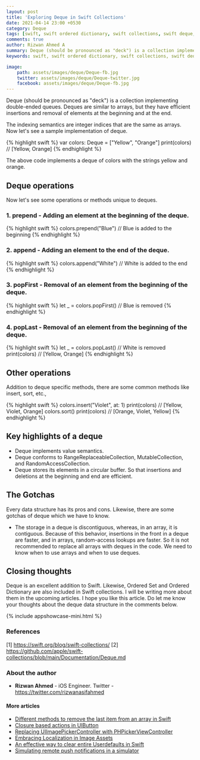 ```yaml
---
layout: post
title: 'Exploring Deque in Swift Collections'
date: 2021-04-14 23:00 +0530
category: Deque
tags: [swift, swift ordered dictionary, swift collections, swift deque, swift deque collections, swift ordered set, swift arrays, deque vs arrays, swift deque vs swift arrays]
comments: true
author: Rizwan Ahmed A
summary: Deque (should be pronounced as "deck") is a collection implementing double-ended queues. Deques are similar to arrays, but they have efficient insertions and removal of elements at the beginning and at the end. Let's see a sample implementation of deque. 
keywords: swift, swift ordered dictionary, swift collections, swift deque, swift deque collections, swift ordered set, swift arrays, deque vs arrays, swift deque vs swift arrays

image:
    path: assets/images/deque/Deque-fb.jpg
    twitter: assets/images/deque/Deque-twitter.jpg
    facebook: assets/images/deque/Deque-fb.jpg
---
```


Deque (should be pronounced as "deck") is a collection implementing double-ended queues. Deques are similar to arrays, but they have efficient insertions and removal of elements at the beginning and at the end. 

The indexing semantics are integer indices that are the same as arrays. 
Now let's see a sample implementation of deque. 

{% highlight swift %}
var colors: Deque = ["Yellow", "Orange"]
print(colors) // [Yellow, Orange]
{% endhighlight %}

The above code implements a deque of colors with the strings yellow and orange. 


## Deque operations

Now let's see some operations or methods unique to deques. 

### 1. prepend - Adding an element at the beginning of the deque.

{% highlight swift %}
colors.prepend("Blue") // Blue is added to the beginning
{% endhighlight %}

### 2.  append - Adding an element to the end of the deque. 

{% highlight swift %}
colors.append("White") // White is added to the end
{% endhighlight %}


### 3. popFirst - Removal of an element from the beginning of the deque.

{% highlight swift %}
let _ = colors.popFirst() // Blue is removed
{% endhighlight %}


### 4. popLast - Removal of an element from the beginning of the deque.

{% highlight swift %}
let _ = colors.popLast() // White is removed
print(colors) // [Yellow, Orange]
{% endhighlight %}

## Other operations

Addition to deque specific methods, there are some common methods like insert, sort, etc., 

{% highlight swift %}
colors.insert("Violet", at: 1) 
print(colors) // [Yellow, Violet, Orange]
colors.sort() 
print(colors) // [Orange, Violet, Yellow]
{% endhighlight %}


## Key highlights of a deque

- Deque implements value semantics.
- Deque conforms to RangeReplaceableCollection, MutableCollection, and RandomAccessCollection.
- Deque stores its elements in a circular buffer. So that insertions and deletions at the beginning and end are efficient. 


## The Gotchas

Every data structure has its pros and cons. Likewise, there are some gotchas of deque which we have to know. 

- The storage in a deque is discontiguous, whereas, in an array, it is contiguous. Because of this behavior, insertions in the front in a deque are faster, and in arrays, random-access lookups are faster.  So it is not recommended to replace all arrays with deques in the code. We need to know when to use arrays and when to use deques. 

## Closing thoughts 

Deque is an excellent addition to Swift. Likewise, Ordered Set and Ordered Dictionary are also included in Swift collections. I will be writing more about them in the upcoming articles. 
I hope you like this article. Do let me know your thoughts about the deque data structure in the comments below. 

{% include appshowcase-mini.html %}

### References

[1]  <https://swift.org/blog/swift-collections/>
[2]  <https://github.com/apple/swift-collections/blob/main/Documentation/Deque.md>

### About the author

- **Rizwan Ahmed** - iOS Engineer.  Twitter - <https://twitter.com/rizwanasifahmed>

#### More articles

- [Different methods to remove the last item from an array in Swift](/blog/2022/04/24/different-methods-to-remove-the-last-item-from-an-array-in-swift/)
- [Closure based actions in UIButton](/blog/2020/11/02/closure-based-actions-in-uibutton/)
- [Replacing UIImagePickerController with PHPickerViewController](/blog/2020/08/29/replacing-uiimagepickercontroller-with-phpickerviewcontroller/)
- [Embracing Localization in Image Assets](/blog/2020/06/14/embracing-localization-in-image-assets/)
- [An effective way to clear entire Userdefaults in Swift](/blog/2020/05/19/an-effective-way-to-clear-entire-userdefaults-in-swift/)
- [Simulating remote push notifications in a simulator](/blog/2020/02/13/simulating-remote-push-notifications-in-a-simulator/)

